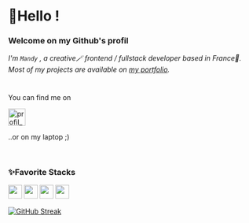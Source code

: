 <h1>👋Hello !</h1>

<div>
  <h3>Welcome on my Github's profil</h3>

*I'm `Mandy` , a creative🪄 frontend / fullstack developer based in France🥖.*  
*Most of my projects are available on <a href="https://mdytrl.com/" target="_blank">my portfolio</a>.*  
#
<p>You can find me on </p>

[<img src="https://skillicons.dev/icons?i=linkedin" alt="profil_mandy_trl_linkedin" width="35" />](https://www.linkedin.com/in/mandy-thorel)

<p>..or on my laptop ;)</p>
</div>

<img  align="center" src="https://gifsec.com/wp-content/uploads/2022/11/retro-anime-gif-3.gif" alt="" /> 

  
#

<div>
  
 <h3>✨Favorite Stacks</h3>

<img src="https://ziadoua.github.io/m3-Markdown-Badges/badges/React/react3.svg" height="28" /> <img src="https://ziadoua.github.io/m3-Markdown-Badges/badges/TypeScript/typescript2.svg"  height="28"/> <img src="https://ziadoua.github.io/m3-Markdown-Badges/badges/NextJS/nextjs1.svg" height="28"/> <img src="https://ziadoua.github.io/m3-Markdown-Badges/badges/TailwindCSS/tailwindcss3.svg"  height="28"/>



[![GitHub Streak](https://streak-stats.demolab.com?user=MandyTrl&border_radius=15&locale=fr&date_format=j%20M%5B%20Y%5D&card_width=530&card_height=180&ring=FFD6AF&background=EBF4FF&border=00315D&stroke=00315D&fire=FFD6AF&currStreakNum=00315D&sideNums=00315D&currStreakLabel=00315D&sideLabels=00315D&dates=435494)](https://git.io/streak-stats)

<!--- comments plugins
[![SVG Banners](https://svg-banners.vercel.app/api?type=typeWriter&text1=👋%20Hi%20!%20Welcome%20on%20my%20Github%20profil&height=200)](https://github.com/Akshay090/svg-banners) banner typing
[![fav-stacks](https://skillicons.dev/icons?i=react,next,typescript,tailwind)](https://skillicons.dev) list of icons
<img src="https://github-profile-trophy.vercel.app/?username=mandytrl&title=Commits,Repositories,Followers&theme=oldie&margin-w=5&no-frame=true"  alt="" /> cool trophys on github
<img align="center" src="https://github-readme-stats.vercel.app/api?username=mandytrl&show_icons=true&locale=en" alt="mandytrl" /> github metrics
<img src="https://github-readme-streak-stats.herokuapp.com/?user=mandytrl&" alt="mandytrl" /> github metrics streaks
<img src="https://github-readme-stats.vercel.app/api/top-langs?username=mandytrl&show_icons=true&locale=en&layout=compact" alt="mandytrl" /> most languages use


